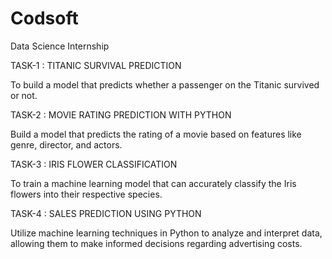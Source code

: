 # Codsoft
Data Science Internship


TASK-1 : 
TITANIC SURVIVAL PREDICTION

To build a model that predicts whether a
passenger on the Titanic survived or not.

TASK-2 : 
MOVIE RATING PREDICTION WITH PYTHON

Build a model that predicts the rating of a movie based on
features like genre, director, and actors.

TASK-3 :
IRIS FLOWER CLASSIFICATION

To train a machine learning model that can accurately classify the Iris flowers into
their respective species.

TASK-4 :
SALES PREDICTION USING PYTHON

Utilize machine learning techniques in Python to analyze and interpret data, allowing
them to make informed decisions regarding advertising costs.
